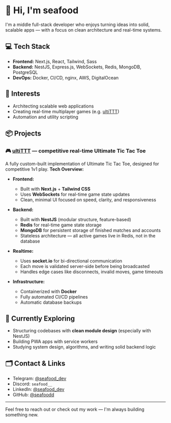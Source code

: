 # 👋 Hi, I'm seafood
I'm a middle full-stack developer who enjoys turning ideas into solid, scalable apps — with a focus on clean architecture and real-time systems.

## 💻 Tech Stack
- **Frontend:** Next.js, React, Tailwind, Sass
- **Backend:** NestJS, Express.js, WebSockets, Redis, MongoDB, PostgreSQL
- **DevOps:** Docker, CI/CD, nginx, AWS, DigitalOcean

## 🧠 Interests
- Architecting scalable web applications
- Creating real-time multiplayer games (e.g. [ultiTTT](https://ultittt.org))
- Automation and utility scripting

## 📦 Projects
### 🎮 [ultiTTT](https://ultittt.org) — competitive real-time Ultimate Tic Tac Toe
A fully custom-built implementation of Ultimate Tic Tac Toe, designed for competitive 1v1 play.
**Tech Overview:**
- **Frontend:**
  - Built with **Next.js** + **Tailwind CSS**
  - Uses **WebSockets** for real-time game state updates
  - Clean, minimal UI focused on speed, clarity, and responsiveness

- **Backend:**
  - Built with **NestJS** (modular structure, feature-based)
  - **Redis** for real-time game state storage
  - **MongoDB** for persistent storage of finished matches and accounts
  - Stateless architecture — all active games live in Redis, not in the database

- **Realtime:**  
  - Uses **socket.io** for bi-directional communication  
  - Each move is validated server-side before being broadcasted  
  - Handles edge cases like disconnects, invalid moves, game timeouts

- **Infrastructure:**  
  - Containerized with **Docker**
  - Fully automated CI/CD pipelines
  - Automatic database backups

## 🧪 Currently Exploring
- Structuring codebases with **clean module design** (especially with NestJS)
- Building PWA apps with service workers
- Studying system design, algorithms, and writing solid backend logic

## 🗂️ Contact & Links
- Telegram: [@seafood_dev](https://t.me/seafood_dev)  
- Discord: `seafood__`
- LinkedIn: [@seafood_dev](https://www.linkedin.com/in/seafood-dev/)
- GitHub: [@seafoodd](https://github.com/seafoodd)

---

Feel free to reach out or check out my work — I'm always building something new.
